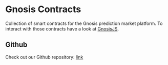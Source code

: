 Gnosis Contracts
===========

Collection of smart contracts for the Gnosis prediction market platform. To interact with those contracts have a look at [GnosisJS](gnosisjs).

Github
-----------
Check out our Github repository: [link](https://github.com/gnosis/gnosis-contracts)
